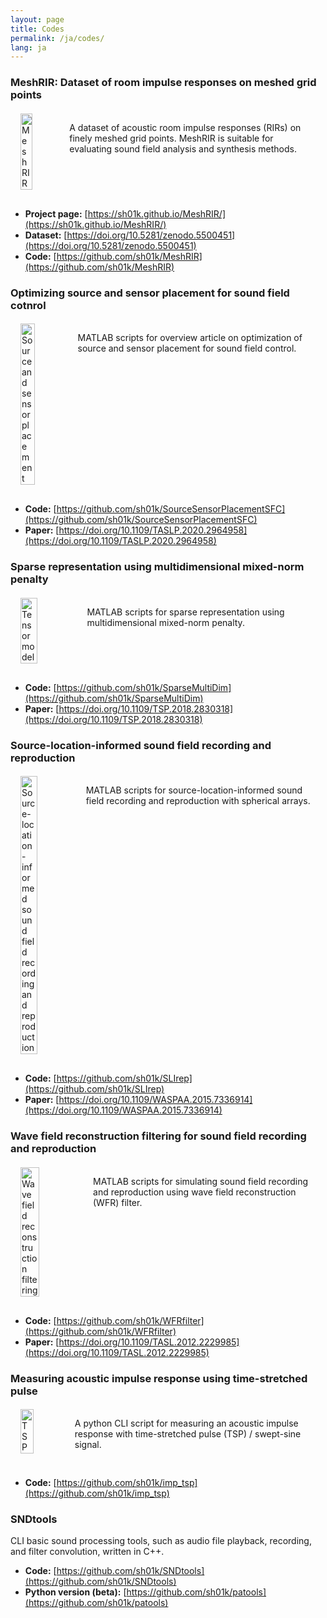 ```yaml
---
layout: page
title: Codes
permalink: /ja/codes/
lang: ja
---
```


<style>
    #codes { display: flex; gap: 1rem; padding: 0.2rem 1rem 1rem 1rem; }
    img#codes { vertical-align: top;}
</style>

### MeshRIR: Dataset of room impulse responses on meshed grid points

<div id=codes>
<img src="/img/meshrir.png" alt="MeshRIR" width="30%">
<p> A dataset of acoustic room impulse responses (RIRs) on finely meshed grid points. MeshRIR is suitable for evaluating sound field analysis and synthesis methods.</p>
</div>

- **Project page:** [https://sh01k.github.io/MeshRIR/](https://sh01k.github.io/MeshRIR/)
- **Dataset:** [https://doi.org/10.5281/zenodo.5500451](https://doi.org/10.5281/zenodo.5500451)
- **Code:** [https://github.com/sh01k/MeshRIR](https://github.com/sh01k/MeshRIR)

### Optimizing source and sensor placement for sound field cotnrol

<div id=codes>
<img src="/img/SourceSensorPlacement.png" alt="Source and sensor placement" width="30%">
<p>MATLAB scripts for overview article on optimization of source and sensor placement for sound field control.</p>
</div>

- **Code:** [https://github.com/sh01k/SourceSensorPlacementSFC](https://github.com/sh01k/SourceSensorPlacementSFC)
- **Paper:** [https://doi.org/10.1109/TASLP.2020.2964958](https://doi.org/10.1109/TASLP.2020.2964958)

### Sparse representation using multidimensional mixed-norm penalty

<div id=codes>
<img src="/img/TensorModel.png" alt="Tensor model" width="30%">
<p>MATLAB scripts for sparse representation using multidimensional mixed-norm penalty.</p>
</div>

- **Code:** [https://github.com/sh01k/SparseMultiDim](https://github.com/sh01k/SparseMultiDim)
- **Paper:** [https://doi.org/10.1109/TSP.2018.2830318](https://doi.org/10.1109/TSP.2018.2830318)

### Source-location-informed sound field recording and reproduction

<div id=codes>
<img src="/img/sli_sphere.png" alt="Source-location-informed sound field recording and reproduction" width="30%">
<p>MATLAB scripts for source-location-informed sound field recording and reproduction with spherical arrays.</p>
</div>

- **Code:** [https://github.com/sh01k/SLIrep](https://github.com/sh01k/SLIrep)
- **Paper:** [https://doi.org/10.1109/WASPAA.2015.7336914](https://doi.org/10.1109/WASPAA.2015.7336914)

### Wave field reconstruction filtering for sound field recording and reproduction

<div id=codes>
<img src="/img/wfr_line.png" alt="Wave field reconstruction filtering" width="30%">
<p>MATLAB scripts for simulating sound field recording and reproduction using wave field reconstruction (WFR) filter.</p>
</div>

- **Code:** [https://github.com/sh01k/WFRfilter](https://github.com/sh01k/WFRfilter)
- **Paper:** [https://doi.org/10.1109/TASL.2012.2229985](https://doi.org/10.1109/TASL.2012.2229985)

### Measuring acoustic impulse response using time-stretched pulse

<div id=codes>
<img src="/img/tsp.png" alt="TSP" width="30%">
<p>A python CLI script for measuring an acoustic impulse response with time-stretched pulse (TSP) / swept-sine signal.</p>
</div>

- **Code:** [https://github.com/sh01k/imp_tsp](https://github.com/sh01k/imp_tsp)

### SNDtools

CLI basic sound processing tools, such as audio file playback, recording, and filter convolution, written in C++.

- **Code:** [https://github.com/sh01k/SNDtools](https://github.com/sh01k/SNDtools)
- **Python version (beta):** [https://github.com/sh01k/patools](https://github.com/sh01k/patools)